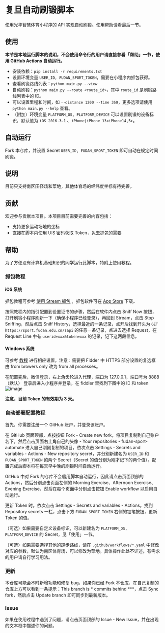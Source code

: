 # 复旦自动刷锻脚本

使用光华智慧体育小程序的 API 实现自动刷锻。使用帮助请看最后一节。

## 使用

**本节是本地运行脚本的说明，不会使用命令行的用户请直接参看「帮助」一节，使用 GitHub Actions 自动运行。**

- 安装依赖：`pip install -r requirements.txt`
- 设置环境变量 `USER_ID, FUDAN_SPORT_TOKEN`，需要在小程序内抓包获得。
- 查看刷锻路线列表：`python main.py --view`
- 自动刷锻：`python main.py --route <route_id>`，其中 `route_id` 是刷锻路线列表中的 ID。
- 可以设置里程和时间，如 `--distance 1200 --time 360`，更多选项请使用 `python main.py --help` 查看。
- （附加）环境变量 `PLATFORM_OS, PLATFORM_DEVICE` 可以设置刷锻的设备标识，默认值为 `iOS 2016.3.1`
  、`iPhone|iPhone 13<iPhone14,5>`。

## 自动运行

Fork 本仓库，并设置 Secret `USER_ID, FUDAN_SPORT_TOKEN` 即可自动在规定时间刷锻。

## 说明

目前只支持南区田径场和菜地，其他体育场的经纬度坐标有待完善。

## 贡献

欢迎参与贡献本项目。本项目目前需要完善的内容包括：

- 支持更多运动场地的坐标
- 直接在脚本内使用 UIS 密码获取 Token，免去抓包的需要

## 帮助

为了方便没有计算机基础知识的同学运行此脚本，特附上使用教程。

### 抓包教程

#### iOS 系统

抓包教程可参考 [使用 Stream 抓包](https://www.azurew.com/%e8%bf%90%e7%bb%b4%e5%b7%a5%e5%85%b7/8528.html)
，抓包软件可在 [App Store](https://apps.apple.com/cn/app/stream/id1312141691) 下载。

按照教程内的指引配置到设置证书的步骤，然后在软件内点击 Sniff Now 按钮，打开刷锻小程序刷新一下（确保小程序已经登录），再回到
Stream，点击 Stop Sniffing，然后点击 Sniff
History，选择最近的一条记录，点开后找到开头为 `GET https://sport.fudan.edu.cn/sapi` 的任意一条记录，点进去选择 Request，在
Request Line 中有 `userid=xxx&token=xxx` 的记录，记下这两段信息。

#### Windows 系统

可参考 [教程](https://juejin.cn/post/6920993581758939150/) 进行相应设置。注意：需要把 Fidder 中 HTTPS 部分设置的复选框由
from browers only 改为 from all processes。

在配置完后，微信登录，右上角齿轮进入代理，端口为 127.0.0.1，端口号为 8888（默认）
登录后进入小程序并登录，在 fiddler 里找到下图中的 ID 和 token
![image](https://user-images.githubusercontent.com/51439899/226794395-42eca333-fb65-4e29-a2cb-b8ce3fd13221.png)

**注意，目前 Token 的有效期为 3 天。**

### 自动部署配置教程

首先，你需要注册一个 GitHub 账户，并登录该账户。

在 GitHub 页面顶部，点按按钮 Fork - Create new fork，将项目复制到自己账户名下，然后点击页面右上角自己的头像 - Your repositories -
fudan-sport-automate 进入自己刚刚复制的项目，依次点击 Settings - Secrets and variables -
Actions - New repository secret，并分别新建名为 `USER_ID` 和 `FUDAN_SPORT_TOKEN` 的两个 Secret（Secret
的值分别为刚才记下的两个值）。配置完成后脚本将在每天早中晚的刷锻时间自动运行。

GitHub 中对 Fork 的仓库不会启用脚本自动运行，因此请点击页面顶部的 Actions，然后分别点击页面左侧的 Morning
Exercise、Afternoon Exercise、Evening Exercise，然后在每个页面中分别点击按钮 Enable workflow 以启用自动运行。

更新 Token 时，依次点击 Settings - Secrets and variables - Actions，找到 Repository secrets
一栏，点击下方 `FUDAN_SPORT_TOKEN` 右侧的铅笔按钮，更新 Token 的值。

（可选）如果需要自定义设备标识，可以新建名为 `PLATFORM_OS, PLATFORM_DEVICE` 的 Secret，见「使用」一节。

（可选）如果需要选择其他的跑步路线，请在 `.github/workflows/*.yaml` 中修改对应的参数，默认为南区体育场，可以修改为菜地。具体操作此处不详述，有需求的用户请自行学习用法。

### 更新

本仓库可能会不时新增功能和修复 bug，如果你已经 Fork 本仓库，在自己复制的仓库上方可以看到一条提示：This branch is * commits
behind ***，点击 Sync fork，然后点击 Update branch 即可同步到最新版本。

### Issue

如果在使用过程中遇到了问题，请点击页面顶部的 Issue - New Issue，并在出现的文本框中描述你的问题。
